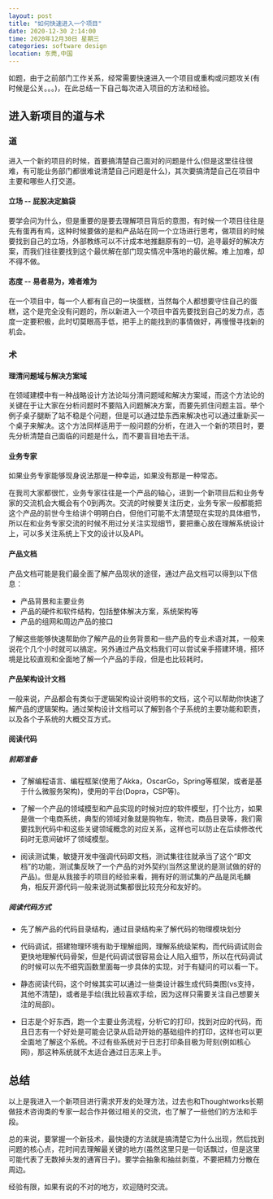 ```yaml
---
layout: post
title: "如何快速进入一个项目"
date: 2020-12-30 2:14:00
time: 2020年12月30日 星期三
categories: software design
location: 东莞,中国
---
```


如题，由于之前部门工作关系，经常需要快速进入一个项目或重构或问题攻关(有时候是公关。。。)，在此总结一下自己每次进入项目的方法和经验。

## 进入新项目的道与术

### 道

进入一个新的项目的时候，首要搞清楚自己面对的问题是什么(但是这里往往很难，有可能业务部门都很难说清楚自己问题是什么)，其次要搞清楚自己在项目中主要和哪些人打交道。

#### 立场 -- 屁股决定脑袋

要学会问为什么，但是重要的是要去理解项目背后的意图，有时候一个项目往往是先有蛋再有鸡，这种时候要做的是和产品站在同一个立场进行思考，做项目的时候要找到自己的立场，外部教练可以不计成本地推翻原有的一切，追寻最好的解决方案，而我们往往要找到这个最优解在部门现实情况中落地的最优解。难上加难，却不得不做。

#### 态度 -- 易者易为，难者难为

在一个项目中，每一个人都有自己的一块蛋糕，当然每个人都想要守住自己的蛋糕，这个是完全没有问题的，所以新进入一个项目中首先要找到自己的发力点，态度一定要积极，此时切莫眼高手低，把手上的能找到的事情做好，再慢慢寻找新的机会。



### 术

#### 理清问题域与解决方案域

在领域建模中有一种战略设计方法论叫分清问题域和解决方案域，而这个方法论的关键在于让大家在分析问题时不要陷入问题解决方案，而要先抓住问题主旨。举个例子桌子腿断了站不稳是个问题，但是可以通过垫东西来解决也可以通过重新买一个桌子来解决。这个方法同样适用于一般问题的分析，在进入一个新的项目时，要先分析清楚自己面临的问题是什么，而不要盲目地去干活。



#### 业务专家

如果业务专家能够现身说法那是一种幸运，如果没有那是一种常态。

在我司大家都很忙，业务专家往往是一个产品的轴心，进到一个新项目后和业务专家的交流机会大概会有个0到两次。交流的时候要关注历史，业务专家一般都能把这个产品的前世今生给讲个明明白白，但他们可能不太清楚现在实现的具体细节，所以在和业务专家交流的时候不用过分关注实现细节，要把重心放在理解系统设计上，可以多关注系统上下文的设计以及API。



#### 产品文档

产品文档可能是我们最全面了解产品现状的途径，通过产品文档可以得到以下信息：

- 产品背景和主要业务
- 产品的硬件和软件结构，包括整体解决方案，系统架构等
- 产品的组网和周边产品的接口

了解这些能够快速帮助你了解产品的业务背景和一些产品的专业术语对其，一般来说花个几个小时就可以搞定。另外通过产品文档我们可以尝试亲手搭建环境，搭环境是比较直观和全面地了解一个产品的手段，但是也比较耗时。



#### 产品架构设计文档

一般来说，产品都会有类似于逻辑架构设计说明书的文档，这个可以帮助你快速了解产品的逻辑架构。通过架构设计文档可以了解到各个子系统的主要功能和职责，以及各个子系统的大概交互方式。



#### 阅读代码

##### 前期准备

- 了解编程语言、编程框架(使用了Akka，OscarGo，Spring等框架，或者是基于什么微服务架构)，使用的平台(Dopra，CSP等)。

- 了解一个产品的领域模型和产品实现的时候对应的软件模型，打个比方，如果是做一个电商系统，典型的领域对象就是购物车，物流，商品目录等，我们需要找到代码中和这些关键领域概念的对应关系，这样也可以防止在后续修改代码时无意间破坏了领域模型。

- 阅读测试集，敏捷开发中强调代码即文档，测试集往往就承当了这个“即文档”的功能，测试集反映了一个产品的对外契约(当然这里说的是测试做的好的产品)。但是从我接手的项目的经验来看，拥有好的测试集的产品是凤毛麟角，相反开源代码一般来说测试集都很比较充分和友好的。

  

##### 阅读代码方式

- 先了解产品的代码目录结构，通过目录结构来了解代码的物理模块划分

- 代码调试，搭建物理环境有助于理解组网，理解系统级架构，而代码调试则会更快地理解代码骨架，但是代码调试很容易会让人陷入细节，所以在代码调试的时候可以先不细究函数里面每一步具体的实现，对于有疑问的可以看一下。

- 静态阅读代码，这个时候其实可以通过一些类设计器生成代码类图(vs支持，其他不清楚)，或者是手绘(我比较喜欢手绘，因为这样只需要关注自己想要关注的局部)。

- 日志是个好东西，跑一个主要业务流程，分析它的打印，找到对应的代码，而且日志有一个好处是可能会记录从启动开始的基础组件的打印，这样也可以更全面地了解这个系统。不过有些系统对于日志打印条目极为苛刻(例如核心网)，那这种系统就不太适合通过日志来上手。

  

## 总结

以上是我进入一个新项目进行需求开发的处理方法，过去也和Thoughtworks长期做技术咨询类的专家一起合作并做过相关的交流，也了解了一些他们的方法和手段。

总的来说，要掌握一个新技术，最快捷的方法就是搞清楚它为什么出现，然后找到问题的核心点，花时间去理解最关键的地方(虽然这里只是一句话飘过，但是这里可能代表了无数掉头发的通宵日子)。要学会抽象和抽丝剥茧，不要把精力分散在周边。

经验有限，如果有说的不对的地方，欢迎随时交流。





